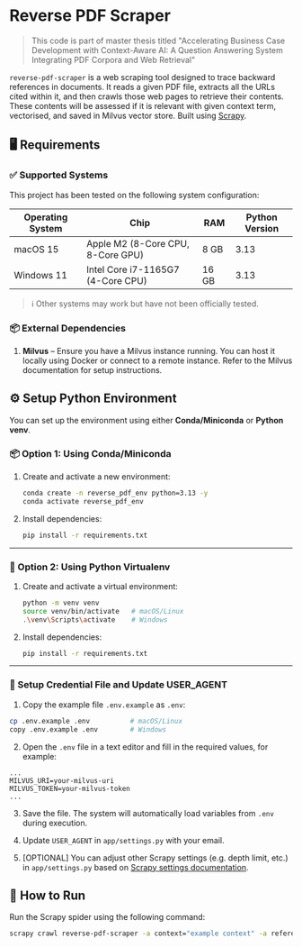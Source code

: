 # Reverse PDF Scraper

> This code is part of master thesis titled "Accelerating Business Case Development with Context-Aware AI: A Question Answering System Integrating PDF Corpora and Web Retrieval"

`reverse-pdf-scraper` is a web scraping tool designed to trace backward references in documents. It reads a given PDF file, extracts all the URLs cited within it, and then crawls those web pages to retrieve their contents. These contents will be assessed if it is relevant with given context term, vectorised, and saved in Milvus vector store. Built using [Scrapy](https://scrapy.org/).

## 🖥️ Requirements

### ✅ Supported Systems

This project has been tested on the following system configuration:

| Operating System | Chip                              | RAM  | Python Version |
| ---------------- | --------------------------------- | ---- | -------------- |
| macOS 15         | Apple M2 (8-Core CPU, 8-Core GPU) | 8 GB | 3.13           |
| Windows 11       | Intel Core i7-1165G7 (4-Core CPU) | 16 GB | 3.13           |

> ℹ️ Other systems may work but have not been officially tested.

### 📦 External Dependencies

1. **Milvus** – Ensure you have a Milvus instance running. You can host it locally using Docker or connect to a remote instance. Refer to the Milvus documentation for setup instructions.

## ⚙️ Setup Python Environment

You can set up the environment using either **Conda/Miniconda** or **Python venv**.

### 📦 Option 1: Using Conda/Miniconda

1. Create and activate a new environment:

   ```bash
   conda create -n reverse_pdf_env python=3.13 -y
   conda activate reverse_pdf_env
   ```

2. Install dependencies:

   ```bash
   pip install -r requirements.txt
   ```

---

### 🐍 Option 2: Using Python Virtualenv

1. Create and activate a virtual environment:

   ```bash
   python -m venv venv
   source venv/bin/activate   # macOS/Linux
   .\venv\Scripts\activate    # Windows
   ```

2. Install dependencies:

   ```bash
   pip install -r requirements.txt
   ```

---

### 🔐 Setup Credential File and Update USER_AGENT

1. Copy the example file `.env.example` as `.env`:

```bash
cp .env.example .env          # macOS/Linux
copy .env.example .env        # Windows
```

2. Open the `.env` file in a text editor and fill in the required values, for example:

```env
...
MILVUS_URI=your-milvus-uri
MILVUS_TOKEN=your-milvus-token
...
```

3. Save the file. The system will automatically load variables from `.env` during execution.

4. Update `USER_AGENT` in `app/settings.py` with your email.

5. [OPTIONAL] You can adjust other Scrapy settings (e.g. depth limit, etc.) in `app/settings.py` based on [Scrapy settings documentation](https://docs.scrapy.org/en/latest/topics/settings.html).

## 🚀 How to Run

Run the Scrapy spider using the following command:

```bash
scrapy crawl reverse-pdf-scraper -a context="example context" -a reference_document="example/path/to/document.pdf"
```
